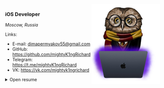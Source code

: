 <img align="right" src="Resources/owl.png" height="260px"/>  

### **iOS Developer**
_Moscow, Russia_

Links:

* E-mail: dimapermyakov55@gmail.com
* GitHub: https://github.com/mightyK1ngRichard
* Telegram: https://t.me/mightyK1ngRichard
* VK: https://vk.com/mightyk1ngrichard

<details>
  <summary> Open resume </summary>
  
### **About**
8 months of software development.

- Have backend development experience (Golang/Python/Swift), which helps me to understand overall product architecture and communicate with backend team
- Love good architecture and clear naming of things
- Can propose new features/solutions for business, estimate and write docs for them
- Could lead a small team of developers (gathering information, preparing tasks, code review)

### **Tech Stack**
- **iOS**: 
  - Swift, SwiftUI, UIKit, Vapor, Figma, Proxyman
  - Viper, MVC, MVP, MVVM/MVVM-C, CleanSwift
- **Programming languages**: Swift, Golang, Python, C/C++, JavaScript, TypeScript
- **Backend**: Golang, Swift+Vapor, Django, NodeJS, WebSocket, General Linux/Unix command-line experience, Some Amazon AWS products (S3), PostgreSQL, Postman, Swagger
- **Frontend**: React, JavaScript, TypeScript, CSS/HTML5, Redux Toolkit
- **DevOps**: Ubuntu/Alt Server, Docker, Nginx
- **Database**: Postgresql, Firebase, Mongodb, Realm, Redis

### **Employment history**
| Period | Description |
| - | - |
| July 2023 — Now | Junior iOS Developer at Wildberries |

### **Education**
| Period | Description |
| - | - |
| 2021 - 2025 | Bauman Moscow State University, IU5 |
| 2023 - 2024 | VK Technopark (iOS) x BMSTU |
| 2022 - 2023 | Digital Academy x BMSTU |

### **Work examples (apps)**

* #### **MissionControlCenterInterfaceIOS**

  _iOS application | Hackathon x BMSTU_
  
  _Stack_: SwiftUI, C#, RestAPI, Docker, S3, Postgresql

  [ Look more](https://github.com/mightyK1ngRichard/MissionControlCenterInterfaceIOS)
<br/>

* #### **RealTimeMessenger**

  _iOS application | Course work, Network technologies x BMSTU_
  
  _Stack_: SwiftUI, Vapor, WebSocket+Http protocol

  [ Look more](https://github.com/mightyK1ngRichard/RealTimeMessenger-iOS)
<br/>

* #### **WoodGrowthCourseWorkSwiftUI**

  _Macos application | Database coursework x BMSTU_
  
  _Stack_: SwiftUI, NodeJS, Docker, Postgresql

  [ Look more](https://github.com/mightyK1ngRichard/WoodGrowthCourseWorkSwiftUI)
<br/>

* #### **CakesHub**

  _iOS application | VK project_
  
  _Stack_: UIKit, SwiftUI, Firebase, Go, Postgresql

  [ Look more](https://github.com/mightyK1ngRichard/VK-iOS-CakesHub-UIKit)
<br/>

* #### **DevelopmentNetworkApplicationBackend**

  _FullStack Application Go+React+SwiftUI | Laboratory work x BMSTU_
  
  _Stack_: SwiftUI, Golang, Docker, Nginx, S3, Redis, Postgresql, RestAPI, Gin, Gorm, Swagger, React, Redux Toolkit

  [ Look more](https://github.com/mightyK1ngRichard/DevelopmentNetworkApplicationBackend)
<br/>

* #### **K1ngSocialMedia**

  _iOS application | Personal project_
  
  _Stack_: SwiftUI, Golang, Docker, Firebase, Postgresql, RestAPI

  [ Look more](https://github.com/mightyK1ngRichard/K1ngSocialMedia)
<br/>

* #### **DevelopmentNetworkApplicationMobile**

  _iOS application | Laboratory work x BMSTU_
  
  _Stack_: SwiftUI, Golang, Docker, Nginx, S3, Redis, Postgresql, RestAPI

  [ Look more](https://github.com/mightyK1ngRichard/DevelopmentNetworkApplicationMobile)
<br/>

* #### **AppleWatchApp**

  _Apple watch application | Personal project_
  
  _Stack_: SwiftUI, Realm

  [ Look more](https://github.com/mightyK1ngRichard/AppleWatchApp)
<br/>

* #### **DjangoApplication**

  _Django application | Diploma project x BMSTU x Digital Academy_
  
  _Stack_: Django, Firebase, Docker, Nginx

  [ Look more](https://github.com/mightyK1ngRichard/DjangoApplication)
<br/>

</details>

<!-- <img align="right" src="" width="110"/>   -->
